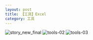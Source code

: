 ```yaml
---
layout: post
title: 【工具】Excel
category: 工具
---
```

![story_new_final](http://r8o5ulg0o.hd-bkt.clouddn.com/img/story_new_final.png)
![tools-02](http://r8o5ulg0o.hd-bkt.clouddn.com/img/tools-2.png)
![tools-03](http://r8o5ulg0o.hd-bkt.clouddn.com/img/tools-3.png)



  




